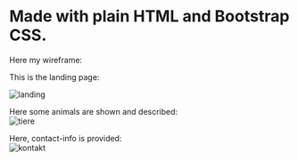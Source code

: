 # Made with plain HTML and Bootstrap CSS.

Here my wireframe:

This is the landing page:



![landing](https://github.com/EricLuec/aquarium-m293/assets/140081980/efd95ab2-ab51-4cf2-9059-7875e0480936)




Here some animals are shown and described:\
![tiere](https://github.com/EricLuec/aquarium-m293/assets/140081980/db55d293-e3c0-4fc7-a779-0efaa6fdc182)




Here, contact-info is provided:\
![kontakt](https://github.com/EricLuec/aquarium-m293/assets/140081980/3ca4a68a-5716-41a8-8c07-863ae221d5fe)

